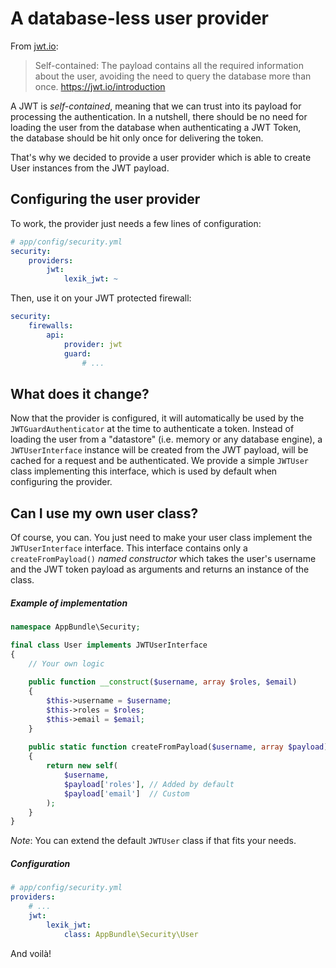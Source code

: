 A database-less user provider
=============================

From [jwt.io](https://jwt.io/introduction):

> Self-contained: The payload contains all the required information about the user, avoiding the need to query the database more than once.
> https://jwt.io/introduction

A JWT is _self-contained_, meaning that we can trust into its payload for processing the authentication. 
In a nutshell, there should be no need for loading the user from the database when authenticating a JWT Token,  
the database should be hit only once for delivering the token. 

That's why we decided to provide a user provider which is able to create User instances from the JWT payload.

Configuring the user provider
-----------------------------

To work, the provider just needs a few lines of configuration:

```yaml
# app/config/security.yml
security:
    providers:
        jwt:
            lexik_jwt: ~
```

Then, use it on your JWT protected firewall:

```yaml
security:
    firewalls:
        api:
            provider: jwt
            guard:
                # ...
```

What does it change?
--------------------

Now that the provider is configured, it will automatically be used by the `JWTGuardAuthenticator` at the time to authenticate a token.
Instead of loading the user from a "datastore" (i.e. memory or any database engine), a `JWTUserInterface` instance will be created from the JWT payload, will be cached for a request and be authenticated.
We provide a simple  `JWTUser` class implementing this interface, which is used by default when configuring the provider.

Can I use my own user class?
----------------------------

Of course, you can. You just need to make your user class implement the `JWTUserInterface` interface.
This interface contains only a `createFromPayload()` _named constructor_ which takes the user's username and 
the JWT token payload as arguments and returns an instance of the class.

##### Example of implementation

```php
namespace AppBundle\Security;

final class User implements JWTUserInterface
{
    // Your own logic
    
    public function __construct($username, array $roles, $email)
    {
        $this->username = $username;
        $this->roles = $roles;
        $this->email = $email;
    }
    
    public static function createFromPayload($username, array $payload)
    {
        return new self(
            $username,
            $payload['roles'], // Added by default
            $payload['email']  // Custom
        );
    }
}
```

_Note_:  You can extend the default `JWTUser` class if that fits your needs.

##### Configuration

```yaml
# app/config/security.yml
providers:
    # ...
    jwt:
        lexik_jwt:
            class: AppBundle\Security\User
```

And voilà!
